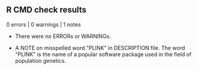 ## R CMD check results

0 errors | 0 warnings | 1 notes

* There were no ERRORs or WARNINGs.

* A NOTE on misspelled word "PLINK" in DESCRIPTION file. The word "PLINK" is the name of a popular software package used in the field of population genetics.
